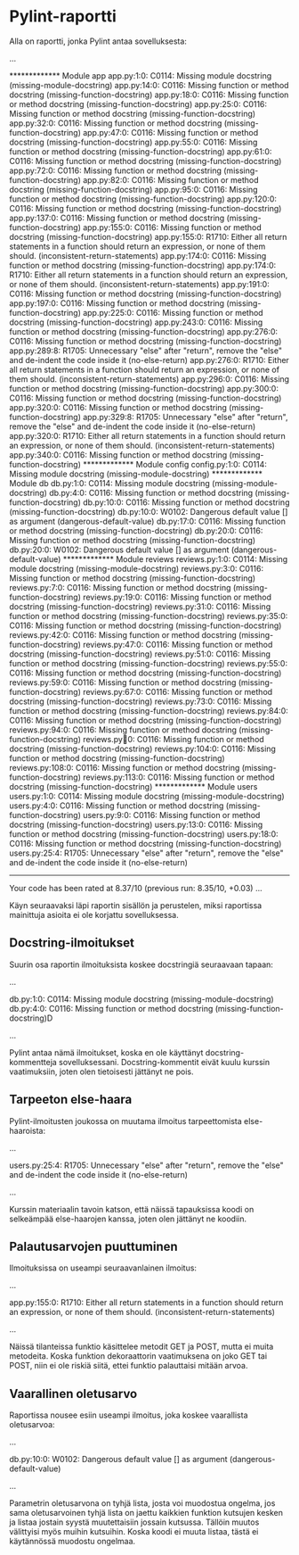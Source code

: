 # Pylint-raportti

Alla on raportti, jonka Pylint antaa sovelluksesta:

...

************* Module app
app.py:1:0: C0114: Missing module docstring (missing-module-docstring)
app.py:14:0: C0116: Missing function or method docstring (missing-function-docstring)
app.py:18:0: C0116: Missing function or method docstring (missing-function-docstring)
app.py:25:0: C0116: Missing function or method docstring (missing-function-docstring)
app.py:32:0: C0116: Missing function or method docstring (missing-function-docstring)
app.py:47:0: C0116: Missing function or method docstring (missing-function-docstring)
app.py:55:0: C0116: Missing function or method docstring (missing-function-docstring)
app.py:61:0: C0116: Missing function or method docstring (missing-function-docstring)
app.py:72:0: C0116: Missing function or method docstring (missing-function-docstring)
app.py:82:0: C0116: Missing function or method docstring (missing-function-docstring)
app.py:95:0: C0116: Missing function or method docstring (missing-function-docstring)
app.py:120:0: C0116: Missing function or method docstring (missing-function-docstring)
app.py:137:0: C0116: Missing function or method docstring (missing-function-docstring)
app.py:155:0: C0116: Missing function or method docstring (missing-function-docstring)
app.py:155:0: R1710: Either all return statements in a function should return an expression, or none of them should. (inconsistent-return-statements)
app.py:174:0: C0116: Missing function or method docstring (missing-function-docstring)
app.py:174:0: R1710: Either all return statements in a function should return an expression, or none of them should. (inconsistent-return-statements)
app.py:191:0: C0116: Missing function or method docstring (missing-function-docstring)
app.py:197:0: C0116: Missing function or method docstring (missing-function-docstring)
app.py:225:0: C0116: Missing function or method docstring (missing-function-docstring)
app.py:243:0: C0116: Missing function or method docstring (missing-function-docstring)
app.py:276:0: C0116: Missing function or method docstring (missing-function-docstring)
app.py:289:8: R1705: Unnecessary "else" after "return", remove the "else" and de-indent the code inside it (no-else-return)
app.py:276:0: R1710: Either all return statements in a function should return an expression, or none of them should. (inconsistent-return-statements)
app.py:296:0: C0116: Missing function or method docstring (missing-function-docstring)
app.py:300:0: C0116: Missing function or method docstring (missing-function-docstring)
app.py:320:0: C0116: Missing function or method docstring (missing-function-docstring)
app.py:329:8: R1705: Unnecessary "else" after "return", remove the "else" and de-indent the code inside it (no-else-return)
app.py:320:0: R1710: Either all return statements in a function should return an expression, or none of them should. (inconsistent-return-statements)
app.py:340:0: C0116: Missing function or method docstring (missing-function-docstring)
************* Module config
config.py:1:0: C0114: Missing module docstring (missing-module-docstring)
************* Module db
db.py:1:0: C0114: Missing module docstring (missing-module-docstring)
db.py:4:0: C0116: Missing function or method docstring (missing-function-docstring)
db.py:10:0: C0116: Missing function or method docstring (missing-function-docstring)
db.py:10:0: W0102: Dangerous default value [] as argument (dangerous-default-value)
db.py:17:0: C0116: Missing function or method docstring (missing-function-docstring)
db.py:20:0: C0116: Missing function or method docstring (missing-function-docstring)
db.py:20:0: W0102: Dangerous default value [] as argument (dangerous-default-value)
************* Module reviews
reviews.py:1:0: C0114: Missing module docstring (missing-module-docstring)
reviews.py:3:0: C0116: Missing function or method docstring (missing-function-docstring)
reviews.py:7:0: C0116: Missing function or method docstring (missing-function-docstring)
reviews.py:19:0: C0116: Missing function or method docstring (missing-function-docstring)
reviews.py:31:0: C0116: Missing function or method docstring (missing-function-docstring)
reviews.py:35:0: C0116: Missing function or method docstring (missing-function-docstring)
reviews.py:42:0: C0116: Missing function or method docstring (missing-function-docstring)
reviews.py:47:0: C0116: Missing function or method docstring (missing-function-docstring)
reviews.py:51:0: C0116: Missing function or method docstring (missing-function-docstring)
reviews.py:55:0: C0116: Missing function or method docstring (missing-function-docstring)
reviews.py:59:0: C0116: Missing function or method docstring (missing-function-docstring)
reviews.py:67:0: C0116: Missing function or method docstring (missing-function-docstring)
reviews.py:73:0: C0116: Missing function or method docstring (missing-function-docstring)
reviews.py:84:0: C0116: Missing function or method docstring (missing-function-docstring)
reviews.py:94:0: C0116: Missing function or method docstring (missing-function-docstring)
reviews.py:100:0: C0116: Missing function or method docstring (missing-function-docstring)
reviews.py:104:0: C0116: Missing function or method docstring (missing-function-docstring)
reviews.py:108:0: C0116: Missing function or method docstring (missing-function-docstring)
reviews.py:113:0: C0116: Missing function or method docstring (missing-function-docstring)
************* Module users
users.py:1:0: C0114: Missing module docstring (missing-module-docstring)
users.py:4:0: C0116: Missing function or method docstring (missing-function-docstring)
users.py:9:0: C0116: Missing function or method docstring (missing-function-docstring)
users.py:13:0: C0116: Missing function or method docstring (missing-function-docstring)
users.py:18:0: C0116: Missing function or method docstring (missing-function-docstring)
users.py:25:4: R1705: Unnecessary "else" after "return", remove the "else" and de-indent the code inside it (no-else-return)

------------------------------------------------------------------
Your code has been rated at 8.37/10 (previous run: 8.35/10, +0.03)
...

Käyn seuraavaksi läpi raportin sisällön ja perustelen, miksi raportissa mainittuja asioita ei ole korjattu sovelluksessa.

## Docstring-ilmoitukset

Suurin osa raportin ilmoituksista koskee docstringiä seuraavaan tapaan:

...

db.py:1:0: C0114: Missing module docstring (missing-module-docstring)
db.py:4:0: C0116: Missing function or method docstring (missing-function-docstring)D

...

Pylint antaa nämä ilmoitukset, koska en ole käyttänyt docstring-kommentteja sovelluksessani. Docstring-kommentit eivät kuulu kurssin vaatimuksiin, joten olen tietoisesti jättänyt ne pois.


## Tarpeeton else-haara

Pylint-ilmoitusten joukossa on muutama ilmoitus tarpeettomista else-haaroista:

...

users.py:25:4: R1705: Unnecessary "else" after "return", remove the "else" and de-indent the code inside it (no-else-return)

...

Kurssin materiaalin tavoin katson, että näissä tapauksissa koodi on selkeämpää else-haarojen kanssa, joten olen jättänyt ne koodiin.

## Palautusarvojen puuttuminen

Ilmoituksissa on useampi seuraavanlainen ilmoitus:

...

app.py:155:0: R1710: Either all return statements in a function should return an expression, or none of them should. (inconsistent-return-statements)

...

Näissä tilanteissa funktio käsittelee metodit GET ja POST, mutta ei muita metodeita. Koska funktion dekoraattorin vaatimuksena on joko GET tai POST, niin ei ole riskiä siitä, ettei funktio palauttaisi mitään arvoa.

## Vaarallinen oletusarvo

Raportissa nousee esiin useampi ilmoitus, joka koskee vaarallista oletusarvoa:

...

db.py:10:0: W0102: Dangerous default value [] as argument (dangerous-default-value)

...

Parametrin oletusarvona on tyhjä lista, josta voi muodostua ongelma, jos sama oletusarvoinen tyhjä lista on jaettu kaikkien funktion kutsujen kesken ja listaa jostain syystä muutettaisiin jossain kutsussa. Tällöin muutos välittyisi myös muihin kutsuihin. Koska koodi ei muuta listaa, tästä ei käytännössä muodostu ongelmaa.
